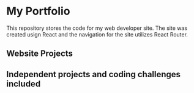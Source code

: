 # My Portfolio

This repository stores the code for my web developer site. The site was created usign React and the navigation for the site utilizes React Router.

## Website Projects

## Independent projects and coding challenges included